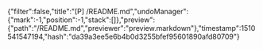 {"filter":false,"title":"[P] /README.md","undoManager":{"mark":-1,"position":-1,"stack":[]},"preview":{"path":"/README.md","previewer":"preview.markdown"},"timestamp":1510541547194,"hash":"da39a3ee5e6b4b0d3255bfef95601890afd80709"}